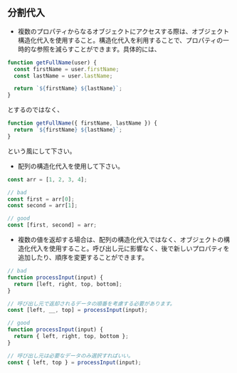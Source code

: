## 分割代入

* 複数のプロパティからなるオブジェクトにアクセスする際は、オブジェクト構造化代入を使用すること。構造化代入を利用することで、プロパティの一時的な参照を減らすことができます。具体的には、
```js
function getFullName(user) {
  const firstName = user.firstName;
  const lastName = user.lastName;

  return `${firstName} ${lastName}`;
}
```
とするのではなく、
```js
function getFullName({ firstName, lastName }) {
  return `${firstName} ${lastName}`;
}
```
という風にして下さい。
* 配列の構造化代入を使用して下さい。
```js
const arr = [1, 2, 3, 4];

// bad
const first = arr[0];
const second = arr[1];

// good
const [first, second] = arr;
```
* 複数の値を返却する場合は、配列の構造化代入ではなく、オブジェクトの構造化代入を使用すること。呼び出し元に影響なく、後で新しいプロパティを追加したり、順序を変更することができます。
```js
// bad
function processInput(input) {
  return [left, right, top, bottom];
}

// 呼び出し元で返却されるデータの順番を考慮する必要があります。
const [left, __, top] = processInput(input);

// good
function processInput(input) {
  return { left, right, top, bottom };
}

// 呼び出し元は必要なデータのみ選択すればいい。
const { left, top } = processInput(input);
```